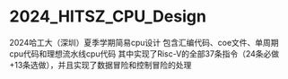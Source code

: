 # 2024_HITSZ_CPU_Design
2024哈工大（深圳）夏季学期简易cpu设计
包含汇编代码、coe文件、单周期cpu代码和理想流水线cpu代码
其中实现了Risc-V的全部37条指令（24条必做+13条选做），并且实现了数据冒险和控制冒险的处理
